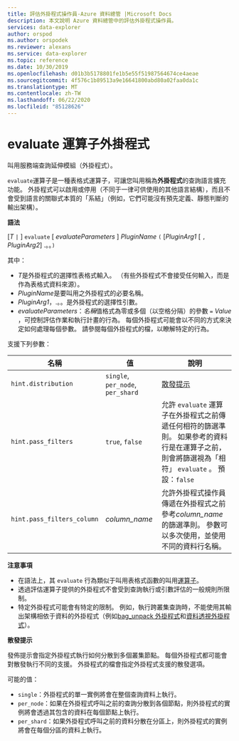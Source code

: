 ```yaml
---
title: 評估外掛程式操作員-Azure 資料總管 |Microsoft Docs
description: 本文說明 Azure 資料總管中的評估外掛程式操作員。
services: data-explorer
author: orspod
ms.author: orspodek
ms.reviewer: alexans
ms.service: data-explorer
ms.topic: reference
ms.date: 10/30/2019
ms.openlocfilehash: d01b3b5178801fe1b5e55f51987564674ce4aeae
ms.sourcegitcommit: 4f576c1b89513a9e16641800abd80a02faa0da1c
ms.translationtype: MT
ms.contentlocale: zh-TW
ms.lasthandoff: 06/22/2020
ms.locfileid: "85128626"
---
```

# <a name="evaluate-operator-plugins"></a>evaluate 運算子外掛程式

叫用服務端查詢延伸模組（外掛程式）。

`evaluate`運算子是一種表格式運算子，可讓您叫用稱為**外掛程式**的查詢語言擴充功能。 外掛程式可以啟用或停用（不同于一律可供使用的其他語言結構），而且不會受到語言的關聯式本質的「系結」（例如，它們可能沒有預先定義、靜態判斷的輸出架構）。

**語法** 

[*T* `|` ] `evaluate` [ *evaluateParameters* ] *PluginName* `(` [*PluginArg1* [ `,` *PluginArg2*] .。。`)`

其中：

* *T*是外掛程式的選擇性表格式輸入。 （有些外掛程式不會接受任何輸入，而是作為表格式資料來源）。
* *PluginName*是要叫用之外掛程式的必要名稱。
* *PluginArg1*，.。。是外掛程式的選擇性引數。
* *evaluateParameters*：*名稱*值格式為零或多個（以空格分隔）的參數 `=` *Value* ，可控制評估作業和執行計畫的行為。 每個外掛程式可能會以不同的方式來決定如何處理每個參數。 請參閱每個外掛程式的檔，以瞭解特定的行為。  

支援下列參數： 

  |名稱                |值                           |說明                                |
  |--------------------|---------------------------------|-------------------------------------------|
  |`hint.distribution` |`single`, `per_node`, `per_shard`| [散發提示](#distributionhints) |
  |`hint.pass_filters` |`true`, `false`| 允許 `evaluate` 運算子在外掛程式之前傳遞任何相符的篩選準則。 如果參考的資料行是在運算子之前，則會將篩選視為「相符」 `evaluate` 。 預設：`false` |
  |`hint.pass_filters_column` |*column_name*| 允許外掛程式操作員傳遞在外掛程式之前參考*column_name*的篩選準則。 參數可以多次使用，並使用不同的資料行名稱。 |

**注意事項**

* 在語法上，其 `evaluate` 行為類似于叫用表格式函數的叫用[運算子](./invokeoperator.md)。
* 透過評估運算子提供的外掛程式不會受到查詢執行或引數評估的一般規則所限制。
* 特定外掛程式可能會有特定的限制。 例如，執行跨叢集查詢時，不能使用其輸出架構相依于資料的外掛程式（例如[bag_unpack 外掛程式](./bag-unpackplugin.md)和[資料透視外掛程式](./pivotplugin.md)）。

<a id="distributionhints"/>**散發提示**</a>

發佈提示會指定外掛程式執行如何分散到多個叢集節點。 每個外掛程式都可能會對散發執行不同的支援。 外掛程式的檔會指定外掛程式支援的散發選項。

可能的值：

* `single`：外掛程式的單一實例將會在整個查詢資料上執行。
* `per_node`：如果在外掛程式呼叫之前的查詢分散到各個節點，則外掛程式的實例將會透過其包含的資料在每個節點上執行。
* `per_shard`：如果外掛程式呼叫之前的資料分散在分區上，則外掛程式的實例將會在每個分區的資料上執行。
